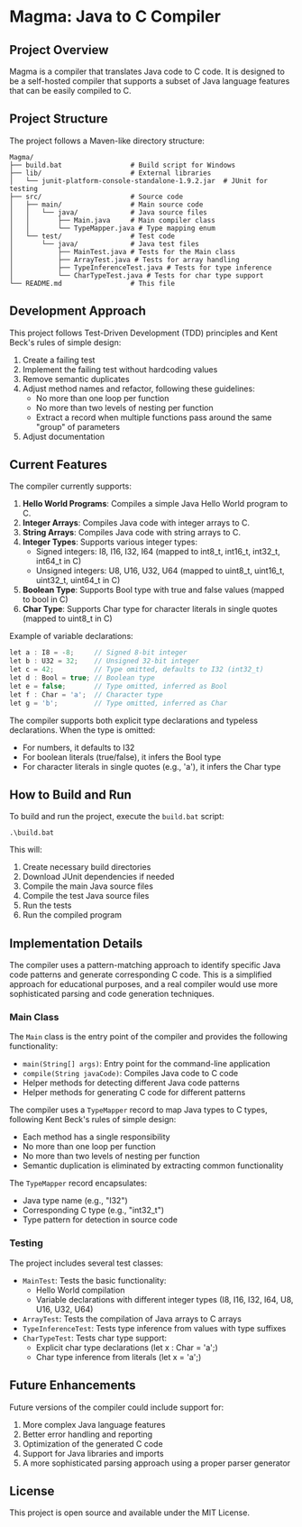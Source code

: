 # Magma: Java to C Compiler

## Project Overview

Magma is a compiler that translates Java code to C code. It is designed to be a self-hosted compiler that supports a subset of Java language features that can be easily compiled to C.

## Project Structure

The project follows a Maven-like directory structure:

```
Magma/
├── build.bat                 # Build script for Windows
├── lib/                      # External libraries
│   └── junit-platform-console-standalone-1.9.2.jar  # JUnit for testing
├── src/                      # Source code
│   ├── main/                 # Main source code
│   │   └── java/             # Java source files
│   │       ├── Main.java     # Main compiler class
│   │       └── TypeMapper.java # Type mapping enum
│   └── test/                 # Test code
│       └── java/             # Java test files
│           ├── MainTest.java # Tests for the Main class
│           ├── ArrayTest.java # Tests for array handling
│           ├── TypeInferenceTest.java # Tests for type inference
│           └── CharTypeTest.java # Tests for char type support
└── README.md                 # This file
```

## Development Approach

This project follows Test-Driven Development (TDD) principles and Kent Beck's rules of simple design:

1. Create a failing test
2. Implement the failing test without hardcoding values
3. Remove semantic duplicates
4. Adjust method names and refactor, following these guidelines:
   - No more than one loop per function
   - No more than two levels of nesting per function
   - Extract a record when multiple functions pass around the same "group" of parameters
5. Adjust documentation

## Current Features

The compiler currently supports:

1. **Hello World Programs**: Compiles a simple Java Hello World program to C.
2. **Integer Arrays**: Compiles Java code with integer arrays to C.
3. **String Arrays**: Compiles Java code with string arrays to C.
4. **Integer Types**: Supports various integer types:
   - Signed integers: I8, I16, I32, I64 (mapped to int8_t, int16_t, int32_t, int64_t in C)
   - Unsigned integers: U8, U16, U32, U64 (mapped to uint8_t, uint16_t, uint32_t, uint64_t in C)
5. **Boolean Type**: Supports Bool type with true and false values (mapped to bool in C)
6. **Char Type**: Supports Char type for character literals in single quotes (mapped to uint8_t in C)

Example of variable declarations:
```java
let a : I8 = -8;     // Signed 8-bit integer
let b : U32 = 32;    // Unsigned 32-bit integer
let c = 42;          // Type omitted, defaults to I32 (int32_t)
let d : Bool = true; // Boolean type
let e = false;       // Type omitted, inferred as Bool
let f : Char = 'a';  // Character type
let g = 'b';         // Type omitted, inferred as Char
```

The compiler supports both explicit type declarations and typeless declarations. When the type is omitted:
- For numbers, it defaults to I32
- For boolean literals (true/false), it infers the Bool type
- For character literals in single quotes (e.g., 'a'), it infers the Char type

## How to Build and Run

To build and run the project, execute the `build.bat` script:

```
.\build.bat
```

This will:
1. Create necessary build directories
2. Download JUnit dependencies if needed
3. Compile the main Java source files
4. Compile the test Java source files
5. Run the tests
6. Run the compiled program

## Implementation Details

The compiler uses a pattern-matching approach to identify specific Java code patterns and generate corresponding C code. This is a simplified approach for educational purposes, and a real compiler would use more sophisticated parsing and code generation techniques.

### Main Class

The `Main` class is the entry point of the compiler and provides the following functionality:

- `main(String[] args)`: Entry point for the command-line application
- `compile(String javaCode)`: Compiles Java code to C code
- Helper methods for detecting different Java code patterns
- Helper methods for generating C code for different patterns

The compiler uses a `TypeMapper` record to map Java types to C types, following Kent Beck's rules of simple design:
- Each method has a single responsibility
- No more than one loop per function
- No more than two levels of nesting per function
- Semantic duplication is eliminated by extracting common functionality

The `TypeMapper` record encapsulates:
- Java type name (e.g., "I32")
- Corresponding C type (e.g., "int32_t")
- Type pattern for detection in source code

### Testing

The project includes several test classes:

- `MainTest`: Tests the basic functionality:
  - Hello World compilation
  - Variable declarations with different integer types (I8, I16, I32, I64, U8, U16, U32, U64)
- `ArrayTest`: Tests the compilation of Java arrays to C arrays
- `TypeInferenceTest`: Tests type inference from values with type suffixes
- `CharTypeTest`: Tests char type support:
  - Explicit char type declarations (let x : Char = 'a';)
  - Char type inference from literals (let x = 'a';)

## Future Enhancements

Future versions of the compiler could include support for:

1. More complex Java language features
2. Better error handling and reporting
3. Optimization of the generated C code
4. Support for Java libraries and imports
5. A more sophisticated parsing approach using a proper parser generator

## License

This project is open source and available under the MIT License.
